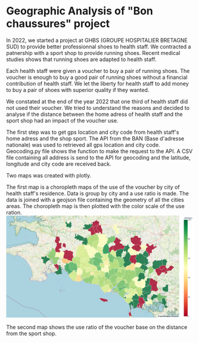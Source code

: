 # Geographic Analysis of "Bon chaussures" project

In 2022, we started a project at GHBS (GROUPE HOSPITALIER BRETAGNE SUD) to provide better professionnal shoes to health staff.
We contracted a patnership with a sport shop to provide running shoes. 
Recent medical studies shows that running shoes are adapted to health staff.

Each health staff were given a voucher to buy a pair of running shoes. 
The voucher is enough to buy a good pair of running shoes without a financial contribution of health staff.
We let the liberty for health staff to add money to buy a pair of shoes with superior quality if they wanted.

We constated at the end of the year 2022 that one third of health staff did not used their voucher.
We tried to understand the reasons and decided to analyse if the distance between the home adress of health staff and the sport shop had an impact of the voucher use.

The first step was to get gps location and city code from health staff's home adress and the shop sport. 
The API from the BAN (Base d'adresse nationale) was used to retrieved all gps location and city code. 
Geocoding.py file shows the function to make the request to the API. 
A CSV file containing all address is send to the API for geocoding and the latitude, longitude and city code are received back.

Two maps was created with plotly.

The first map is a choropleth maps of the use of the voucher by city of health staff's residence.
Data is group by city and a use ratio is made.
The data is joined with a geojson file containing the geometry of all the cities areas.
The choropleth map is then plotted with the color scale of the use ration.
![My Image](choropleth_com.png)

The second map shows the use ratio of the voucher base on the distance from the sport shop.









